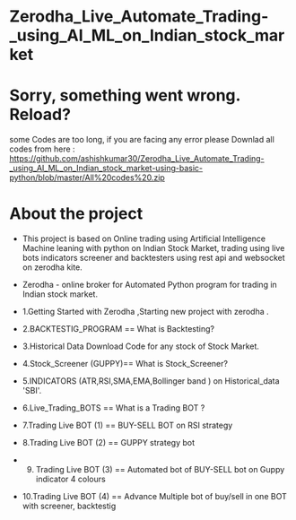 # Zerodha_Live_Automate_Trading-_using_AI_ML_on_Indian_stock_market
# Sorry, something went wrong. Reload? #
some Codes are too long, if you are facing any error please Downlad all codes from here : https://github.com/ashishkumar30/Zerodha_Live_Automate_Trading-_using_AI_ML_on_Indian_stock_market-using-basic-python/blob/master/All%20codes%20.zip

# About the project # 
* This project is based on Online trading using Artificial Intelligence Machine leaning with python on Indian Stock Market, trading using live bots indicators screener and backtesters using rest api and websocket on zerodha kite.

* Zerodha    - online broker for Automated Python program for trading in Indian stock market.  

* 1.Getting Started with Zerodha ,Starting new project with zerodha .
* 2.BACKTESTIG_PROGRAM == What is Backtesting?
* 3.Historical Data Download Code for any stock of Stock Market.
* 4.Stock_Screener (GUPPY)== What is Stock_Screener?
* 5.INDICATORS (ATR,RSI,SMA,EMA,Bollinger band ) on Historical_data 'SBI'.
* 6.Live_Trading_BOTS == What is a Trading BOT ?
* 7.Trading Live BOT  (1) == BUY-SELL BOT on RSI strategy
* 8.Trading Live BOT  (2) == GUPPY strategy bot
* 9. Trading Live BOT (3) == Automated bot of BUY-SELL bot on Guppy indicator 4 colours
* 10.Trading Live BOT (4) == Advance Multiple bot of buy/sell in one BOT with screener, backtestig
